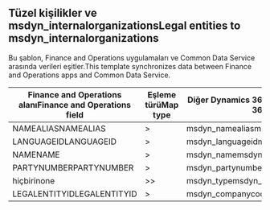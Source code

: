 ## <a name="legal-entities-to-msdyn_internalorganizations"></a><span data-ttu-id="01e58-101">Tüzel kişilikler ve msdyn_internalorganizations</span><span class="sxs-lookup"><span data-stu-id="01e58-101">Legal entities to msdyn_internalorganizations</span></span>

<span data-ttu-id="01e58-102">Bu şablon, Finance and Operations uygulamaları ve Common Data Service arasında verileri eşitler.</span><span class="sxs-lookup"><span data-stu-id="01e58-102">This template synchronizes data between Finance and Operations apps and Common Data Service.</span></span>

<span data-ttu-id="01e58-103">Finance and Operations alanı</span><span class="sxs-lookup"><span data-stu-id="01e58-103">Finance and Operations field</span></span> | <span data-ttu-id="01e58-104">Eşleme türü</span><span class="sxs-lookup"><span data-stu-id="01e58-104">Map type</span></span> | <span data-ttu-id="01e58-105">Diğer Dynamics 365 alanı</span><span class="sxs-lookup"><span data-stu-id="01e58-105">Other Dynamics 365 field</span></span> | <span data-ttu-id="01e58-106">Varsayılan değer</span><span class="sxs-lookup"><span data-stu-id="01e58-106">Default value</span></span>
---|---|---|---
<span data-ttu-id="01e58-107">NAMEALIAS</span><span class="sxs-lookup"><span data-stu-id="01e58-107">NAMEALIAS</span></span> | > | <span data-ttu-id="01e58-108">msdyn_namealias</span><span class="sxs-lookup"><span data-stu-id="01e58-108">msdyn_namealias</span></span> | 
<span data-ttu-id="01e58-109">LANGUAGEID</span><span class="sxs-lookup"><span data-stu-id="01e58-109">LANGUAGEID</span></span> | > | <span data-ttu-id="01e58-110">msdyn_languageid</span><span class="sxs-lookup"><span data-stu-id="01e58-110">msdyn_languageid</span></span> | 
<span data-ttu-id="01e58-111">NAME</span><span class="sxs-lookup"><span data-stu-id="01e58-111">NAME</span></span> | > | <span data-ttu-id="01e58-112">msdyn_name</span><span class="sxs-lookup"><span data-stu-id="01e58-112">msdyn_name</span></span> | 
<span data-ttu-id="01e58-113">PARTYNUMBER</span><span class="sxs-lookup"><span data-stu-id="01e58-113">PARTYNUMBER</span></span> | > | <span data-ttu-id="01e58-114">msdyn_partynumber</span><span class="sxs-lookup"><span data-stu-id="01e58-114">msdyn_partynumber</span></span> | 
<span data-ttu-id="01e58-115">hiçbiri</span><span class="sxs-lookup"><span data-stu-id="01e58-115">none</span></span> | >> | <span data-ttu-id="01e58-116">msdyn_type</span><span class="sxs-lookup"><span data-stu-id="01e58-116">msdyn_type</span></span> | <span data-ttu-id="01e58-117">806380000</span><span class="sxs-lookup"><span data-stu-id="01e58-117">806380000</span></span>
<span data-ttu-id="01e58-118">LEGALENTITYID</span><span class="sxs-lookup"><span data-stu-id="01e58-118">LEGALENTITYID</span></span> | > | <span data-ttu-id="01e58-119">msdyn_companycode</span><span class="sxs-lookup"><span data-stu-id="01e58-119">msdyn_companycode</span></span> | 
